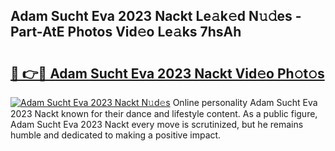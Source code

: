 ## Adam Sucht Eva 2023 Nackt Le𝚊k𝚎d N𝚞𝚍es - Part-AtE Photos Vid𝚎o Le𝚊ks 7hsAh

# <h2><a href="http://fb5133u.evod.top/?m=Adam+Sucht+Eva+2023+Nackt">🔗 👉🔴 Adam Sucht Eva 2023 Nackt Vid𝚎o Ph𝚘t𝚘s</a></h2>

[![Adam Sucht Eva 2023 Nackt N𝚞d𝚎s](https://i.imgur.com/8V9OHl7.gif)](http://fb5133u.evod.top/?m=Adam+Sucht+Eva+2023+Nackt)
Online personality Adam Sucht Eva 2023 Nackt known for their dance and lifestyle content. As a public figure, Adam Sucht Eva 2023 Nackt every move is scrutinized, but he remains humble and dedicated to making a positive impact. 
